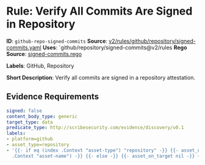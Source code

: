 # Rule: Verify All Commits Are Signed in Repository

**ID**: `github-repo-signed-commits`
**Source**: [v2/rules/github/repository/signed-commits.yaml](https://github.com/scribe-public/sample-policies/v2/rules/github/repository/signed-commits.yaml)
**Uses**: `github/repository/signed-commits@v2/rules
**Rego Source**: [signed-commits.rego](https://github.com/scribe-public/sample-policies/v2/rules/github/repository/signed-commits.rego)

**Labels**: GitHub, Repository

**Short Description**: Verify all commits are signed in a repository attestation.

## Evidence Requirements

```yaml
signed: false
content_body_type: generic
target_type: data
predicate_type: http://scribesecurity.com/evidence/discovery/v0.1
labels:
- platform=github
- asset_type=repository
- '{{- if eq (index .Context "asset-type") "repository" -}} {{- asset_on_target (index
  .Context "asset-name") -}} {{- else -}} {{- asset_on_target nil -}} {{- end -}}'
```
